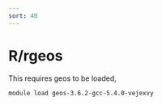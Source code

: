 ```yaml
---
sort: 40
---
```


# R/rgeos

This requires geos to be loaded,

```bash
module load geos-3.6.2-gcc-5.4.0-vejexvy
```
